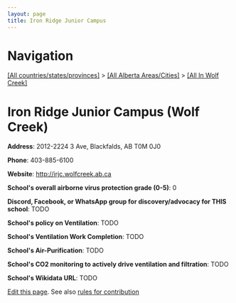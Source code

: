 ```yaml
---
layout: page
title: Iron Ridge Junior Campus
---
```

# Navigation

[[All countries/states/provinces]](../../..) > [[All Alberta Areas/Cities]](../..) > [[All In Wolf Creek]](..)

# Iron Ridge Junior Campus (Wolf Creek)

**Address**: 2012-2224 3 Ave, Blackfalds, AB T0M 0J0

**Phone**: 403-885-6100

**Website**: <http://irjc.wolfcreek.ab.ca>

**School's overall airborne virus protection grade (0-5)**: 0

**Discord, Facebook, or WhatsApp group for discovery/advocacy for THIS school**: TODO

**School's policy on Ventilation**: TODO

**School's Ventilation Work Completion**: TODO

**School's Air-Purification**: TODO

**School's CO2 monitoring to actively drive ventilation and filtration**: TODO

**School's Wikidata URL**: TODO


[Edit this page](https://github.com/ventilate-schools/AB/edit/main/./Wolf_Creek/Iron_Ridge_Junior_Campus.md). See also [rules for contribution](../../../contribution-rules/)